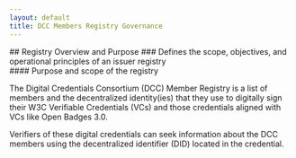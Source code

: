 ```yaml
---
layout: default
title: DCC Members Registry Governance 
---
```


<div class="row">
<div class="col-lg-12"  markdown="1">
## Registry Overview and Purpose
### Defines the scope, objectives, and operational principles of an issuer registry
</div>
</div>
<div class="row">
<div class="col-lg-12"  markdown="1">
#### Purpose and scope of the registry

The Digital Credentials Consortium (DCC) Member Registry is a list of members and the decentralized identity(ies) that they use to digitally sign their W3C Verifiable Credentials (VCs) and those credentials aligned with VCs like Open Badges 3.0.

Verifiers of these digital credentials can seek information about the DCC members using the decentralized identifier (DID) located in the credential.
</div>
</div>



